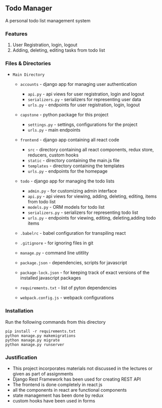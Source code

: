 ## Todo Manager

A personal todo list management system

### Features

1. User Registration, login, logout
2. Adding, deleting, editing tasks from todo list

### Files & Directories

- `Main Directory`

	- `accounts` - django app for managing user authentication		
		- `api.py` - api views for user registration, login and logout
		- `serializers.py` - serializers for representing user data 
		- `urls.py` - endpoints for user registration, login, logout
	
	- `capstone` - python package for this project
		- `settings.py` - settings, configurations for the project
		- `urls.py` - main endpoints
	
	- `frontend` - django app containing all react code 
		- `src` - directory containing all react components, redux store, reducers, custom hooks
		- `static` - directory containing the main.js file
		- `templates` - directory containing the templates 
		- `urls.py` - endpoints for the homepage
	
	- `todo` - django app for managing the todo lists
		- `admin.py` - for customizing admin interface
		- `api.py` - api views for viewing, adding, deleting, editing, items from todo list
		- `models.py` - ORM models for todo list
		- `serializers.py` - serializers for representing todo list
		- `urls.py` - endpoints for viewing, editing, deleting,adding todo items
	
	- `.babelrc` - babel configuration for transpiling react
	
	- `.gitignore` - for ignoring files in git 
	
	- `manage.py` - command line utitlity
	
	- `package.json` - dependencies, scripts for javascript
	
	- `package-lock.json` - for keeping track of exact versions of the installed javascript packages
	
	- `requirements.txt` - list of pyton dependencies
	
	- `webpack.config.js` - webpack configurations 

### Installation 

Run the following commands from this directory 

```
pip install -r requirements.txt
python manage.py makemigrations
python manage.py migrate
python manage.py runserver
```

### Justification

- This project incorporates materials not discussed in the lectures or given as part of assignments
- Django Rest Framework has been used for creating REST API
- The frontend is done completely in react js
- all the components in react are functional components
- state management has been done by redux
- custom hooks have been used in forms


